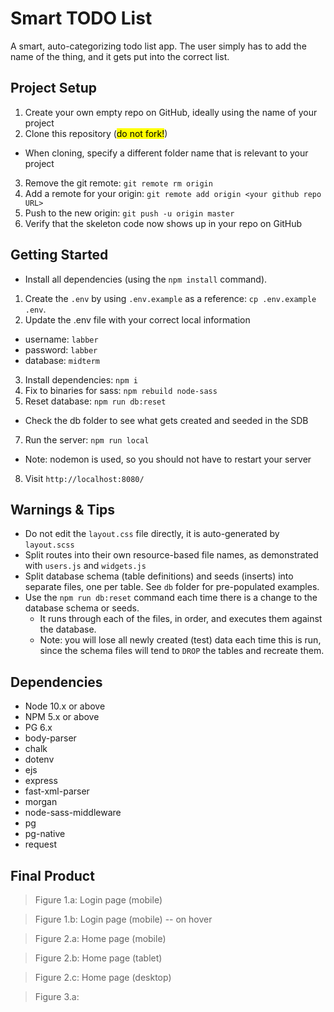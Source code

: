 Smart TODO List
=========
A smart, auto-categorizing todo list app. The user simply has to add the name of the thing, and it gets put into the correct list.

## Project Setup

1. Create your own empty repo on GitHub, ideally using the name of your project
2. Clone this repository (<mark>do not fork!</mark>)
  - When cloning, specify a different folder name that is relevant to your project
3. Remove the git remote: `git remote rm origin`
4. Add a remote for your origin: `git remote add origin <your github repo URL>`
5. Push to the new origin: `git push -u origin master`
6. Verify that the skeleton code now shows up in your repo on GitHub

## Getting Started

- Install all dependencies (using the `npm install` command).

1. Create the `.env` by using `.env.example` as a reference: `cp .env.example .env`.
2. Update the .env file with your correct local information 
  - username: `labber` 
  - password: `labber` 
  - database: `midterm`
3. Install dependencies: `npm i`
4. Fix to binaries for sass: `npm rebuild node-sass`
5. Reset database: `npm run db:reset`
  - Check the db folder to see what gets created and seeded in the SDB
7. Run the server: `npm run local`
  - Note: nodemon is used, so you should not have to restart your server
8. Visit `http://localhost:8080/`

## Warnings & Tips

- Do not edit the `layout.css` file directly, it is auto-generated by `layout.scss`
- Split routes into their own resource-based file names, as demonstrated with `users.js` and `widgets.js`
- Split database schema (table definitions) and seeds (inserts) into separate files, one per table. See `db` folder for pre-populated examples. 
- Use the `npm run db:reset` command each time there is a change to the database schema or seeds. 
  - It runs through each of the files, in order, and executes them against the database. 
  - Note: you will lose all newly created (test) data each time this is run, since the schema files will tend to `DROP` the tables and recreate them.

## Dependencies

- Node 10.x or above
- NPM 5.x or above
- PG 6.x
- body-parser
- chalk
- dotenv
- ejs
- express
- fast-xml-parser
- morgan
- node-sass-middleware
- pg
- pg-native
- request

## Final Product

> Figure 1.a: Login page (mobile)


> Figure 1.b: Login page (mobile) -- on hover


> Figure 2.a: Home page (mobile)


> Figure 2.b: Home page (tablet)


> Figure 2.c: Home page (desktop) 


> Figure 3.a: 
